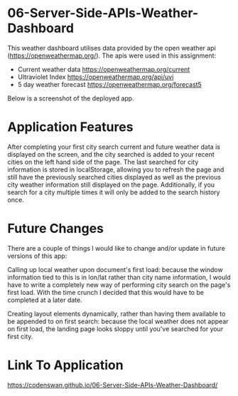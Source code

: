 # 06-Server-Side-APIs-Weather-Dashboard

This weather dashboard utilises data provided by the open weather api (https://openweathermap.org/). The apis were used in this assignment:
  - Current weather data https://openweathermap.org/current
  - Ultraviolet Index https://openweathermap.org/api/uvi
  - 5 day weather forecast https://openweathermap.org/forecast5
  
Below is a screenshot of the deployed app.

  
# Application Features
After completing your first city search current and future weather data is displayed on the screen, and the city searched is added to your recent cities on the left hand side of the page. The last searched for city information is stored in localStorage, allowing you to refresh the page and still have the previously searched cities displayed as well as the previous city weather information still displayed on the page. Additionally, if you search for a city multiple times it will only be added to the search history once.

# Future Changes
There are a couple of things I would like to change and/or update in future versions of this app:

Calling up local weather upon document's first load: because the window information tied to this is in lon/lat rather than city name information, I would have to write a completely new way of performing city search on the page's first load. With the time crunch I decided that this would have to be completed at a later date.

Creating layout elements dynamically, rather than having them available to be appended to on first search: because the local weather does not appear on first load, the landing page looks sloppy until you've searched for your first city.

# Link To Application
https://codenswan.github.io/06-Server-Side-APIs-Weather-Dashboard/
